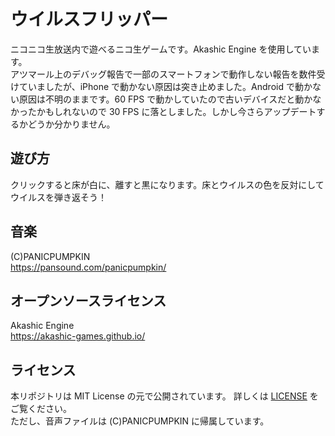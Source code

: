 # ウイルスフリッパー
  ニコニコ生放送内で遊べるニコ生ゲームです。Akashic Engine を使用しています。  
  アツマール上のデバッグ報告で一部のスマートフォンで動作しない報告を数件受けていましたが、iPhone で動かない原因は突き止めました。Android で動かない原因は不明のままです。60 FPS で動かしていたので古いデバイスだと動かなかったかもしれないので 30 FPS に落としました。しかし今さらアップデートするかどうか分かりません。

## 遊び方
  クリックすると床が白に、離すと黒になります。床とウイルスの色を反対にしてウイルスを弾き返そう！

## 音楽
 (C)PANICPUMPKIN  
 https://pansound.com/panicpumpkin/  
## オープンソースライセンス
 Akashic Engine  
 https://akashic-games.github.io/  
## ライセンス
 本リポジトリは MIT License の元で公開されています。 詳しくは [LICENSE](/LICENSE) をご覧ください。  
 ただし、音声ファイルは (C)PANICPUMPKIN に帰属しています。
